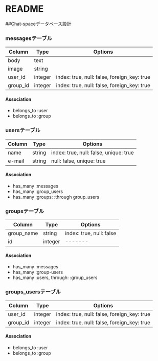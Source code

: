 # README

##Chat-spaceデータベース設計

### messagesテーブル

|Column|Type|Options|
|------|----|-------|
|body|text|
|image|string|
|user_id|integer|index: true, null: false, foreign_key: true|
|group_id|integer|index: true, null: false, foreign_key: true|

#### Association
- belongs_to :user
- belongs_to :group

### usersテーブル
|Column|Type|Options|
|------|----|-------|
|name|string|index: true, null: false, unique: true|
|e-mail|string|null: false, unique: true|

#### Association
- has_many :messages
- has_many :group_users
- has_many :groups: :through group_users

### groupsテーブル
|Column|Type|Options|
|------|----|-------|
|group_name|string|index: true, null: false|
|id|integer|-------|

#### Association
- has_many :messages
- has_many :group-users
- has_many :users, through: :group_users

### groups_usersテーブル
|Column|Type|Options|
|------|----|-------|
|user_id|integer|index: true, null: false, foreign_key: true|
|group_id|integer|index: true, null: false, foreign_key: true|

#### Association
- belongs_to :user
- belongs_to :group


